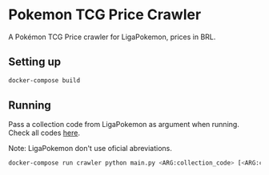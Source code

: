 # Pokemon TCG Price Crawler
A Pokémon TCG Price crawler for LigaPokemon, prices in BRL.

## Setting up
```bash
docker-compose build
```

## Running
Pass a collection code from LigaPokemon as argument when running. Check all codes [here](../master/translator.py).

Note: LigaPokemon don't use oficial abreviations.

```bash
docker-compose run crawler python main.py <ARG:collection_code> [<ARG:collection_code>] ... [<ARG:collection_code>]
```
